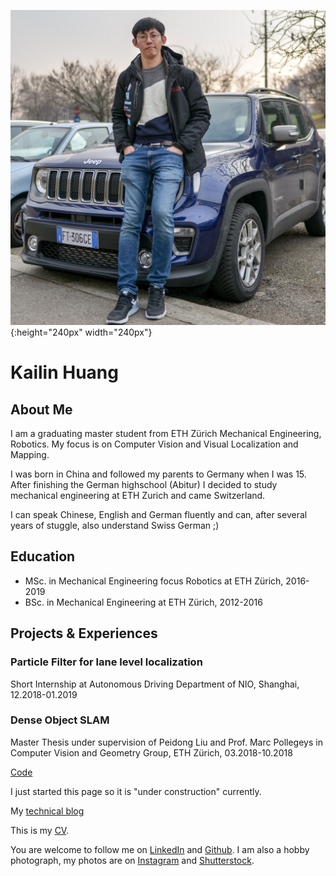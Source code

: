 ![](./resources/KailinHuangPhoto.jpg){:height="240px" width="240px"}
# **Kailin Huang**  

## About Me
I am a graduating master student from ETH Zürich Mechanical Engineering, Robotics. My focus is on Computer Vision and Visual Localization and Mapping.

I was born in China and followed my parents to Germany when I was 15. After finishing the German highschool (Abitur) I decided to study mechanical engineering at ETH Zurich and came Switzerland.

I can speak Chinese, English and German fluently and can, after several years of stuggle, also understand Swiss German ;)

## Education
* MSc. in Mechanical Engineering focus Robotics at ETH Zürich, 2016-2019
* BSc. in Mechanical Engineering at ETH Zürich, 2012-2016

## Projects & Experiences

### Particle Filter for lane level localization
Short Internship at Autonomous Driving Department of NIO, Shanghai, 12.2018-01.2019

### Dense Object SLAM
Master Thesis  under supervision of Peidong Liu and Prof. Marc Pollegeys in Computer Vision and Geometry Group, ETH Zürich, 03.2018-10.2018

[Code](https://github.com/khuang93/MT_ObjSLAM)















I just started this page so it is "under construction" currently.







My [technical blog](./blogs/blog_main.md)



This is my [CV](./resources/CV-Kailin_Huang_2019_Feb_Photo.pdf).

You are welcome to follow me on [LinkedIn](https://www.linkedin.com/in/kailinhuang93/) and [Github](https://github.com/khuang93). I am also a hobby photograph, my photos are on [Instagram](https://www.instagram.com/khuang1993/) and [Shutterstock](www.shutterstock.com/g/Kailin+Huang).
